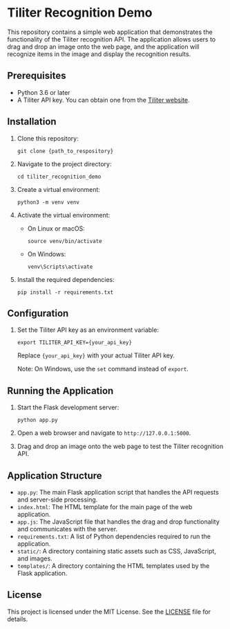 # Tiliter Recognition Demo

This repository contains a simple web application that demonstrates the functionality of the Tiliter recognition API. The application allows users to drag and drop an image onto the web page, and the application will recognize items in the image and display the recognition results.

## Prerequisites

- Python 3.6 or later
- A Tiliter API key. You can obtain one from the [Tiliter website](https://www.tiliter.com/).

## Installation

1. Clone this repository:
    ```
    git clone {path_to_respository}
    ```
   
2. Navigate to the project directory:
    ```
    cd tiliter_recognition_demo
    ```
   
3. Create a virtual environment:
    ```
    python3 -m venv venv
    ```
   
4. Activate the virtual environment:

   - On Linux or macOS:

     ```
     source venv/bin/activate
     ```

   - On Windows:

     ```
     venv\Scripts\activate
     ```

5. Install the required dependencies:
    ```
    pip install -r requirements.txt
    ```
   
## Configuration

1. Set the Tiliter API key as an environment variable:
    ```
    export TILITER_API_KEY={your_api_key}
    ```
   
    Replace `{your_api_key}` with your actual Tiliter API key.
    
    Note: On Windows, use the `set` command instead of `export`.

## Running the Application

1. Start the Flask development server:
    ```
    python app.py
    ```
   
2. Open a web browser and navigate to `http://127.0.0.1:5000`.

3. Drag and drop an image onto the web page to test the Tiliter recognition API.

## Application Structure

- `app.py`: The main Flask application script that handles the API requests and server-side processing.
- `index.html`: The HTML template for the main page of the web application.
- `app.js`: The JavaScript file that handles the drag and drop functionality and communicates with the server.
- `requirements.txt`: A list of Python dependencies required to run the application.
- `static/`: A directory containing static assets such as CSS, JavaScript, and images.
- `templates/`: A directory containing the HTML templates used by the Flask application.

## License

This project is licensed under the MIT License. See the [LICENSE](LICENSE) file for details.
